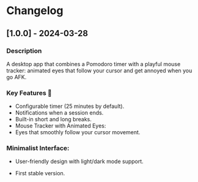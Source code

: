 # Changelog

## [1.0.0] - 2024-03-28

### Description

A desktop app that combines a Pomodoro timer with a playful mouse tracker: animated eyes that follow your cursor and get annoyed when you go AFK.

### Key Features 🚀

- Configurable timer (25 minutes by default).
- Notifications when a session ends.
- Built-in short and long breaks.
- Mouse Tracker with Animated Eyes:
- Eyes that smoothly follow your cursor movement.

### Minimalist Interface:

- User-friendly design with light/dark mode support.

- First stable version.
